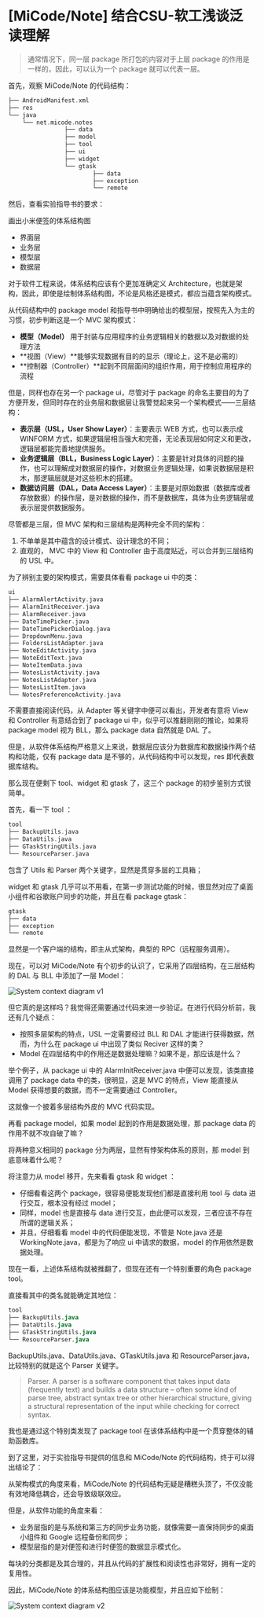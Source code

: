 # [MiCode/Note] 结合CSU-软工浅谈泛读理解



> 通常情况下，同一层 package 所打包的内容对于上层 package 的作用是一样的，因此，可以认为一个 package 就可以代表一层。
> 

首先，观察 MiCode/Note 的代码结构：

```cpp
├── AndroidManifest.xml
├── res
└── java
    └── net.micode.notes
				├── data
				├── model
				├── tool
				├── ui
				├── widget
				└── gtask
						├── data
						├── exception
				 		└── remote
```

然后，查看实验指导书的要求：

画出小米便签的体系结构图

- 界面层
- 业务层
- 模型层
- 数据层

对于软件工程来说，体系结构应该有个更加准确定义 Architecture，也就是架构，因此，即使是绘制体系结构图，不论是风格还是模式，都应当蕴含架构模式。

从代码结构中的 package model 和指导书中明确给出的模型层，按照先入为主的习惯，初步判断这是一个 MVC 架构模式：

- **模型（Model）** 用于封装与应用程序的业务逻辑相关的数据以及对数据的处理方法
- **视图（View）**能够实现数据有目的的显示（理论上，这不是必需的）
- **控制器（Controller）**起到不同层面间的组织作用，用于控制应用程序的流程

但是，同样也存在另一个 package ui，尽管对于 package 的命名主要目的为了方便开发，但同时存在的业务层和数据层让我警觉起来另一个架构模式——三层结构：

- **表示层（USL，User Show Layer）**：主要表示 WEB 方式，也可以表示成 WINFORM 方式，如果逻辑层相当强大和完善，无论表现层如何定义和更改，逻辑层都能完善地提供服务。
- **业务逻辑层（BLL，Business Logic Layer）**：主要是针对具体的问题的操作，也可以理解成对数据层的操作，对数据业务逻辑处理，如果说数据层是积木，那逻辑层就是对这些积木的搭建。
- **数据访问层（DAL，Data Access Layer）**：主要是对原始数据（数据库或者存放数据）的操作层，是对数据的操作，而不是数据库，具体为业务逻辑层或表示层提供数据服务。

尽管都是三层，但 MVC 架构和三层结构是两种完全不同的架构：

1. 不单单是其中蕴含的设计模式、设计理念的不同；
2. 直观的， MVC 中的 View 和 Controller 由于高度贴近，可以合并到三层结构的 USL 中。

为了辨别主要的架构模式，需要具体看看 package ui 中的类：

```cpp
ui
├── AlarmAlertActivity.java
├── AlarmInitReceiver.java
├── AlarmReceiver.java
├── DateTimePicker.java
├── DateTimePickerDialog.java
├── DropdownMenu.java
├── FoldersListAdapter.java
├── NoteEditActivity.java
├── NoteEditText.java
├── NoteItemData.java
├── NotesListActivity.java
├── NotesListAdapter.java
├── NotesListItem.java
└── NotesPreferenceActivity.java
```

不需要直接阅读代码，从 Adapter 等关键字中便可以看出，开发者有意将 View 和 Controller 有意结合到了 package ui 中，似乎可以推翻刚刚的推论，如果将 package model 视为 BLL，那么 package data 自然就是 DAL 了。

但是，从软件体系结构严格意义上来说，数据层应该分为数据库和数据操作两个结构和功能，仅有 package data 是不够的，从代码结构中可以发现，res 即代表数据库结构。

那么现在便剩下 tool、widget 和 gtask 了，这三个 package 的初步鉴别方式很简单。

首先，看一下 tool ：

```cpp
tool
├── BackupUtils.java
├── DataUtils.java
├── GTaskStringUtils.java
└── ResourceParser.java
```

包含了 Utils 和 Parser 两个关键字，显然是贯穿多层的工具箱；

widget 和 gtask 几乎可以不用看，在第一步测试功能的时候，很显然对应了桌面小组件和谷歌账户同步的功能，并且在看 package gtask：

```cpp
gtask
├── data
├── exception
└── remote
```

显然是一个客户端的结构，即主从式架构，典型的 RPC（远程服务调用）。

现在，可以对 MiCode/Note 有个初步的认识了，它采用了四层结构，在三层结构的 DAL 与 BLL 中添加了一层 Model：

![System context diagram v1](/img/cse/security/software/system-context-diagram-v1.png)

但它真的是这样吗？我觉得还需要通过代码来进一步验证。在进行代码分析前，我还有几个疑点：

- 按照多层架构的特点，USL 一定需要经过 BLL 和 DAL 才能进行获得数据，然而，为什么在 package ui 中出现了类似 Reciver 这样的类？
- Model 在四层结构中的作用还是数据处理嘛？如果不是，那应该是什么？

举个例子，从 package ui 中的 AlarmInitReceiver.java 中便可以发现，该类直接调用了 package data 中的类，很明显，这是 MVC 的特点，View 能直接从 Model 获得想要的数据，而不一定需要通过 Controller。

这就像一个披着多层结构外皮的 MVC 代码实现。

再看 package model，如果 model 起到的作用是数据处理，那 package data 的作用不就不攻自破了嘛？

将两种意义相同的 package 分为两层，显然有悖架构体系的原则，那 model 到底意味着什么呢？

将注意力从 model 移开，先来看看 gtask 和 widget ：

- 仔细看看这两个 package，很容易便能发现他们都是直接利用 tool 与 data 进行交互，根本没有经过 model；
- 同样，model 也是直接与 data 进行交互，由此便可以发现，三者应该不存在所谓的逻辑关系；
- 并且，仔细看看 model 中的代码便能发现，不管是 Note.java 还是 WorkingNote.java，都是为了响应 ui 中请求的数据，model 的作用依然是数据处理。

现在一看，上述体系结构就被推翻了，但现在还有一个特别重要的角色 package tool。

直接看其中的类名就能确定其地位：

```sql
tool
├── BackupUtils.java
├── DataUtils.java
├── GTaskStringUtils.java
└── ResourceParser.java
```

BackupUtils.java、DataUtils.java、GTaskUtils.java 和 ResourceParser.java，比较特别的就是这个 Parser 关键字。

> Parser. A parser is a software component that takes input data (frequently text) and builds a data structure – often some kind of parse tree, abstract syntax tree or other hierarchical structure, giving a structural representation of the input while checking for correct syntax.
> 

我也是通过这个特别类发现了 package tool 在该体系结构中是一个贯穿整体的辅助函数库。

到了这里，对于实验指导书提供的信息和 MiCode/Note 的代码结构，终于可以得出结论了：

从架构模式的角度来看，MiCode/Note 的代码结构无疑是糟糕头顶了，不仅没能有效地降低耦合，还会导致级联效应。

但是，从软件功能的角度来看：

- 业务层指的是与系统和第三方的同步业务功能，就像需要一直保持同步的桌面小组件和 Google 远程备份和同步；
- 模型层指的是对便签和进行时便签的数据显示模式化。

每块的分类都是及其合理的，并且从代码的扩展性和阅读性也非常好，拥有一定的复用性。

因此，MiCode/Note 的体系结构图应该是功能模型，并且应如下绘制：

![System context diagram v2](/img/cse/security/software/system-context-diagram-v2.png)